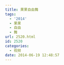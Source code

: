 ```yaml
---
title: 果果自由舞
tags:
  - '2014'
  - 果果
  - 自由
  - 舞
url: 2520.html
id: 2520
categories:
  - 视频
date: 2014-06-19 12:48:57
---
```

